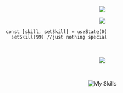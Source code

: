 <p align="center">
 <img src="https://readme-typing-svg.demolab.com?font=Nosifer&size=25&lines=Hi+I'm+Szabolcs.;Web+and+software+developer.&color=F72713&size=24&center=true&vCenter=true&width=600">
</p>

  <p align="center">
    <img src="https://streak-stats.demolab.com?user=feherszabolcs&theme=dracula&hide_border=true&date_format=%5BY%20%5DM%20j">
 </p>
 
  ```tsx
  const [skill, setSkill] = useState(0)
    setSkill(99) //just nothing special
  ```

<br>

  <p align="center">
    <img src="https://github-readme-stats.vercel.app/api/top-langs/?username=feherszabolcs&size_weight=0.5&count_weight=0.5&layout=compact&theme=github_dark">
 </p>

 <br>
<div align="center">

![My Skills](https://skillicons.dev/icons?i=js,html,cs,angular,git,ts,react,vite)
 
</div>

















